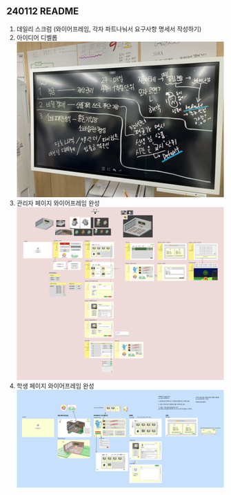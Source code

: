 ## 240112 README

1. 데일리 스크럼 (와이어프레임, 각자 파트나눠서 요구사항 명세서 작성하기)
2. 아이디어 디벨롭
   <img src="./assets/Idea.JPG">
3. 관리자 페이지 와이어프레임 완성
   <img src="./assets/administer.png">
4. 학생 페이지 와이어프레임 완성
   <img src="./assets/student.png">
